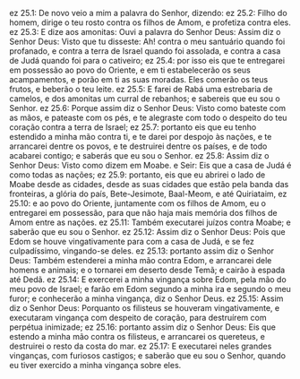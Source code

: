 ez 25.1: De novo veio a mim a palavra do Senhor, dizendo:
ez 25.2: Filho do homem, dirige o teu rosto contra os filhos de Amom, e profetiza contra eles.
ez 25.3: E dize aos amonitas: Ouvi a palavra do Senhor Deus: Assim diz o Senhor Deus: Visto que tu disseste: Ah! contra o meu santuário quando foi profanado, e contra a terra de Israel quando foi assolada, e contra a casa de Judá quando foi para o cativeiro;
ez 25.4: por isso eis que te entregarei em possessão ao povo do Oriente, e em ti estabelecerão os seus acampamentos, e porão em ti as suas moradas. Eles comerão os teus frutos, e beberão o teu leite.
ez 25.5: E farei de Rabá uma estrebaria de camelos, e dos amonitas um curral de rebanhos; e sabereis que eu sou o Senhor.
ez 25.6: Porque assim diz o Senhor Deus: Visto como bateste com as mãos, e pateaste com os pés, e te alegraste com todo o despeito do teu coração contra a terra de Israel;
ez 25.7: portanto eis que eu tenho estendido a minha mão contra ti, e te darei por despojo às nações, e te arrancarei dentre os povos, e te destruirei dentre os países, e de todo acabarei contigo; e saberás que eu sou o Senhor.
ez 25.8: Assim diz o Senhor Deus: Visto como dizem em Moabe. e Seir: Eis que a casa de Judá é como todas as nações;
ez 25.9: portanto, eis que eu abrirei o lado de Moabe desde as cidades, desde as suas cidades que estão pela banda das fronteiras, a glória do país, Bete-Jesimote, Baal-Meom, e até Quiriataim,
ez 25.10: e ao povo do Oriente, juntamente com os filhos de Amom, eu o entregarei em possessão, para que não haja mais memória dos filhos de Amom entre as nações.
ez 25.11: Também executarei juízos contra Moabe; e saberão que eu sou o Senhor.
ez 25.12: Assim diz o Senhor Deus: Pois que Edom se houve vingativamente para com a casa de Judá, e se fez culpadíssimo, vingando-se deles.
ez 25.13: portanto assim diz o Senhor Deus: Também estenderei a minha mão contra Edom, e arrancarei dele homens e animais; e o tornarei em deserto desde Temã; e cairão à espada até Dedã.
ez 25.14: E exercerei a minha vingança sobre Edom, pela mão do meu povo de Israel; e farão em Edom segundo a minha ira e segundo o meu furor; e conhecerão a minha vingança, diz o Senhor Deus.
ez 25.15: Assim diz o Senhor Deus: Porquanto os filisteus se houveram vingativamente, e executaram vingança com despeito de coração, para destruírem com perpétua inimizade;
ez 25.16: portanto assim diz o Senhor Deus: Eis que estendo a minha mão contra os filisteus, e arrancarei os quereteus, e destruirei o resto da costa do mar.
ez 25.17: E executarei neles grandes vinganças, com furiosos castigos; e saberão que eu sou o Senhor, quando eu tiver exercido a minha vingança sobre eles.
